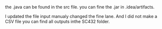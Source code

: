 the .java can be found in the src file. 
you can fine the .jar in .idea/artifacts.

I updated the file input manualy changed the fine lane. And I did not make a CSV file
you can find all outputs inthe SC432 folder.